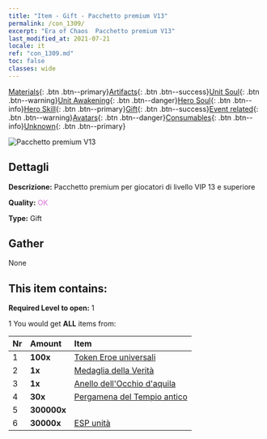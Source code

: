 ```yaml
---
title: "Item - Gift - Pacchetto premium V13"
permalink: /con_1309/
excerpt: "Era of Chaos  Pacchetto premium V13"
last_modified_at: 2021-07-21
locale: it
ref: "con_1309.md"
toc: false
classes: wide
---
```

 [Materials](/ItemsIT/){: .btn .btn--primary}[Artifacts](/ItemsIT/Artifacts/){: .btn .btn--success}[Unit Soul](/ItemsIT/UnitSoul/){: .btn .btn--warning}[Unit Awakening](/ItemsIT/UnitAwakening/){: .btn .btn--danger}[Hero Soul](/ItemsIT/HeroSoul/){: .btn .btn--info}[Hero Skill](/ItemsIT/HeroSkill/){: .btn .btn--primary}[Gift](/ItemsIT/Gift/){: .btn .btn--success}[Event related](/ItemsIT/Events/){: .btn .btn--warning}[Avatars](/ItemsIT/Avatars/){: .btn .btn--danger}[Consumables](/ItemsIT/Consumables/){: .btn .btn--info}[Unknown](/ItemsIT/Unknown/){: .btn .btn--primary}

 ![Pacchetto premium V13](/images/t/i_905013.png)

## Dettagli
 **Descrizione:** Pacchetto premium per giocatori di livello VIP 13 e superiore

 **Quality:** <span style="color: #DA70D6">OK</span>

 **Type:** Gift

## Gather

  None

## This item contains:

 **Required Level to open:** 1

 1 You would get **ALL** items  from:

  | Nr | Amount |     Item    |
  |:---|:-------|:------------|
  | 1 |  **100x** | [Token Eroe universali](/ItemsIT/her_358/) |  | 
  | 2 |  **1x** | [Medaglia della Verità](/ItemsIT/art_134/) |  | 
  | 3 |  **1x** | [Anello dell'Occhio d'aquila](/ItemsIT/art_135/) |  | 
  | 4 |  **30x** | [Pergamena del Tempio antico](/ItemsIT/con_697/) |  | 
  | 5 |  **300000x** | <i class="fas fa-coins"/> |  | 
  | 6 |  **30000x** | [ESP unità](/ItemsIT/con_902/) |  | 
